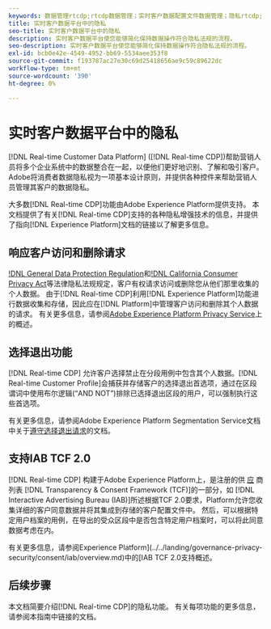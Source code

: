 ```yaml
---
keywords: 数据管理rtcdp;rtcdp数据管理；实时客户数据配置文件数据管理；隐私rtcdp;rtcdp隐私
title: 实时客户数据平台中的隐私
seo-title: 实时客户数据平台中的隐私
description: 实时客户数据平台使您能够简化保持数据操作符合隐私法规的流程。
seo-description: 实时客户数据平台使您能够简化保持数据操作符合隐私法规的流程。
exl-id: bcb0e42e-4549-4952-bb69-5534aee353f8
source-git-commit: f193787ac27e30c69d25418656ae9c59c89622dc
workflow-type: tm+mt
source-wordcount: '390'
ht-degree: 0%

---
```


# 实时客户数据平台中的隐私

[!DNL Real-time Customer Data Platform] ([!DNL Real-time CDP])帮助营销人员将多个企业系统中的数据整合在一起，以便他们更好地识别、了解和吸引客户。Adobe将消费者数据隐私视为一项基本设计原则，并提供各种控件来帮助营销人员管理其客户的数据隐私。

大多数[!DNL Real-time CDP]功能由Adobe Experience Platform提供支持。 本文档提供了有关[!DNL Real-time CDP]支持的各种隐私增强技术的信息，并提供了指向[!DNL Experience Platform]文档的链接以了解更多信息。

## 响应客户访问和删除请求

[!DNL General Data Protection Regulation](GDPR)和[!DNL California Consumer Privacy Act](CCPA)等法律隐私法规规定，客户有权请求访问或删除您从他们那里收集的个人数据。 由于[!DNL Real-time CDP]利用[!DNL Experience Platform]功能进行数据收集和存储，因此应在[!DNL Platform]中管理客户访问和删除其个人数据的请求。 有关更多信息，请参阅[Adobe Experience Platform Privacy Service](../../privacy-service/home.md)上的概述。

## 选择退出功能

[!DNL Real-time CDP] 允许客户选择禁止在分段用例中包含其个人数据。[!DNL Real-time Customer Profile]会捕获并存储客户的选择退出首选项，通过在区段谓词中使用布尔逻辑(“AND NOT”)排除已选择退出区段的用户，可以强制执行这些首选项。

有关更多信息，请参阅Adobe Experience Platform Segmentation Service文档中关于[遵守选择退出请求](../../segmentation/consents.md)的文档。

## 支持IAB TCF 2.0

[!DNL Real-time CDP] 构建于Adobe Experience Platform上，是注册的供 [应](https://iabeurope.eu/vendor-list-tcf-v2-0/) 商列表 [!DNL Transparency & Consent Framework (TCF)]的一部分，如 [!DNL Interactive Advertising Bureau (IAB)]所述根据TCF 2.0要求，Platform允许您收集详细的客户同意数据并将其集成到存储的客户配置文件中。 然后，可以根据特定用户档案的用例，在导出的受众区段中是否包含特定用户档案时，可以将此同意数据考虑在内。

有关更多信息，请参阅Experience Platform](../../landing/governance-privacy-security/consent/iab/overview.md)中的[IAB TCF 2.0支持概述。

## 后续步骤

本文档简要介绍[!DNL Real-time CDP]的隐私功能。 有关每项功能的更多信息，请参阅本指南中链接的文档。
